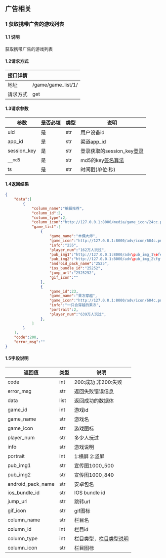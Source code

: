 ## 广告相关

### 1 获取携带广告的游戏列表
#### 1.1 说明
获取携带广告的游戏列表
#### 1.2请求方式
|接口详情||
|--|--|
|地址|/game/game_list/1/|
|请求方式|get|
#### 1.3请求参数
| 参数 | 是否必填 | 类型|说明 |
| ---- | -------- |---|----|
|uid|是|str|用户设备id|
|app_id|是|str|渠道app_id|
|session_key|是|str|登录获取的session_key[登录](./登录与验证.md)|
|`__md5`|是|str|md5的key[签名算法](./登录与验证.md)|
|ts|是|str|时间戳(单位:秒)|

#### 1.4返回结果
```json
{
    "data":[
        {
            "column_name":"编辑推荐",
            "column_id":2,
            "column_type":2,
            "column_icon":"http://127.0.0.1:8000/media/game_icon/24cc.png",
            "game_list":[
                {
                    "game_name":"木偶大师",
                    "game_icon":"http://127.0.0.1:8000/adv/icon/604c.png",
                    "info":"255",
                    "player_num":"162万人玩过",
                    "pub_img1":"http://127.0.0.1:8000/adv\pub_img_1\efe36b6f.jpg",
                    "pub_img2":"http://127.0.0.1:8000/adv\pub_img_2\fgfhghghgh.jpg",
                    "android_pack_name":"2525",
                    "ios_bundle_id":"25252",
                    "jump_url":"2525252",
                    "gif_icon":""
                },
                {
                    "game_id":23,
                    "game_name":"果冻穿越",
                    "game_icon":"http://127.0.0.1:8000/adv/icon/604c.png",
                    "info":"一只会穿越的果冻",
                    "portrait":2,
                    "player_num":"639万人玩过",                                                         "pub_img":"http://127.0.0.1:8000/share_img/e385842.jpg"
                },
            ]
        }
    ],
    "code":200,
    "error_msg":""
}

```
#### 1.5字段说明
| 返回值 | 类型 | 说明 |
| ---- | -------- |---|
|code|int|200:成功 非200:失败|
|error_msg|str|返回失败错误信息|
|data|list|返回成功的数据体|
|game_id|int|游戏id|
|game_name|str|游戏名|
|game_icon|str|游戏图标|
|player_num|str|多少人玩过|
|info|str|游戏说明|
|portrait|int|1:横屏 2:竖屏|
|pub_img1|str|宣传图1000_500|
|pub_img2|str|宣传图1000_840|
|android_pack_name|str|安卓包名|
|ios_bundle_id|str|IOS bundle id|
|jump_url|str|跳转url|
|gif_icon|str|gif图标|
|column_name|str|栏目名|
|column_id|int|栏目id|
|column_type|int|栏目类型，[栏目类型说明](/explain/栏目类型说明.md)|
|column_icon|str|栏目图标|













